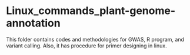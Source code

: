 # Linux_commands_plant-genome-annotation
This folder contains codes and methodologies for GWAS, R program, and variant calling. Also, it has procedure for primer designing in linux.
